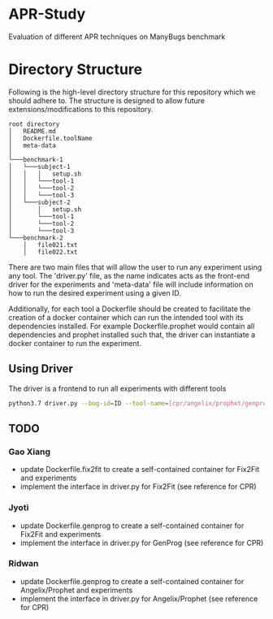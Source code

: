# APR-Study
Evaluation of different APR techniques on ManyBugs benchmark

# Directory Structure
Following is the high-level directory structure for this repository which we should adhere to. The structure
is designed to allow future extensions/modifications to this repository. 

```
root directory
│   README.md
│   Dockerfile.toolName  
│   meta-data
│
└───benchmark-1
│   └───subject-1
│   │   │   setup.sh
│   │   └───tool-1
│   │   └───tool-2
│   │   └───tool-3
│   └───subject-2
│       │   setup.sh
│       └───tool-1
│       └───tool-2
│       └───tool-3 
└───benchmark-2
    │   file021.txt
    │   file022.txt
```

There are two main files that will allow the user to run any experiment using any tool. The 'driver.py' file, as the name
indicates acts as the front-end driver for the experiments and 'meta-data' file will include information on how to
run the desired experiment using a given ID.

Additionally, for each tool a Dockerfile should be created to facilitate the creation of a docker container
which can run the intended tool with its dependencies installed. For example Dockerfile.prophet would contain
all dependencies and prophet installed such that, the driver can instantiate a docker container to run the experiment. 


## Using Driver
The driver is a frontend to run all experiments with different tools

```bash
python3.7 driver.py --bug-id=ID --tool-name=[cpr/angelix/prophet/genprog/fix2fit]
```

## TODO

### Gao Xiang
* update Dockerfile.fix2fit to create a self-contained container for Fix2Fit and experiments
* implement the interface in driver.py for Fix2Fit (see reference for CPR)


### Jyoti
* update Dockerfile.genprog to create a self-contained container for Fix2Fit and experiments
* implement the interface in driver.py for GenProg (see reference for CPR)

### Ridwan
* update Dockerfile.genprog to create a self-contained container for Angelix/Prophet and experiments
* implement the interface in driver.py for Angelix/Prophet (see reference for CPR)
